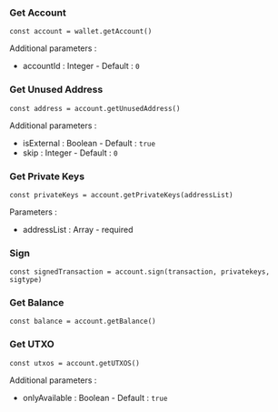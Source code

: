 
### Get Account

`const account = wallet.getAccount()`

Additional parameters :
 - accountId : Integer - Default : `0`

### Get Unused Address

`const address = account.getUnusedAddress()`

Additional parameters :
 - isExternal : Boolean - Default : `true`
 - skip : Integer - Default : `0`

### Get Private Keys

`const privateKeys = account.getPrivateKeys(addressList)`

Parameters :
- addressList : Array<String> - required

### Sign

`const signedTransaction = account.sign(transaction, privatekeys, sigtype)`

### Get Balance

`const balance = account.getBalance()`

### Get UTXO

`const utxos = account.getUTXOS()`

Additional parameters :
 - onlyAvailable : Boolean - Default : `true`

